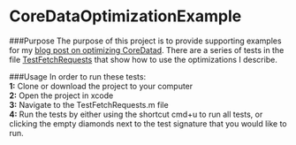 CoreDataOptimizationExample
===
###Purpose 
The purpose of this project is to provide supporting examples for my [blog post on optimizing CoreDatad](http://agilemd.ghost.io/2015/02/02/optimizing-coredata-fetches/). There are a series of tests in the file [TestFetchRequests](https://github.com/zackliston/CoreDataOptimizationExample/blob/master/CoreDataOptimizationExampleTests/TestFetchRequests.m) that show how to use the optimizations I describe. 

###Usage
In order to run these tests:<br>
**1:** Clone or download the project to your computer<br>
**2:** Open the project in xcode<br>
**3:** Navigate to the TestFetchRequests.m file<br>
**4:** Run the tests by either using the shortcut cmd+u to run all tests, or clicking the empty diamonds next to the test signature that you would like to run. <br>
